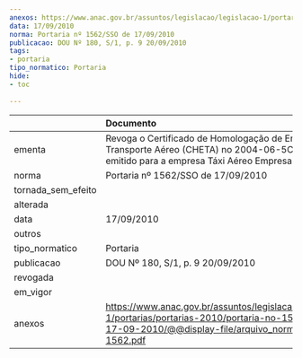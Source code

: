```yaml
---
anexos: https://www.anac.gov.br/assuntos/legislacao/legislacao-1/portarias/portarias-2010/portaria-no-1562-sso-de-17-09-2010/@@display-file/arquivo_norma/PA2010-1562.pdf
data: 17/09/2010
norma: Portaria nº 1562/SSO de 17/09/2010
publicacao: DOU Nº 180, S/1, p. 9 20/09/2010
tags:
- portaria
tipo_normatico: Portaria
hide: 
- toc 
 
---
```


|                    | Documento                                                                                                                                                         |
|:-------------------|:------------------------------------------------------------------------------------------------------------------------------------------------------------------|
| ementa             | Revoga o Certificado de Homologação de Empresa de Transporte Aéreo (CHETA) no 2004-06-5CFA-01-03, emitido para a empresa Táxi Aéreo Empresarial LTDA.             |
| norma              | Portaria nº 1562/SSO de 17/09/2010                                                                                                                                |
| tornada_sem_efeito |                                                                                                                                                                   |
| alterada           |                                                                                                                                                                   |
| data               | 17/09/2010                                                                                                                                                        |
| outros             |                                                                                                                                                                   |
| tipo_normatico     | Portaria                                                                                                                                                          |
| publicacao         | DOU Nº 180, S/1, p. 9 20/09/2010                                                                                                                                  |
| revogada           |                                                                                                                                                                   |
| em_vigor           |                                                                                                                                                                   |
| anexos             | https://www.anac.gov.br/assuntos/legislacao/legislacao-1/portarias/portarias-2010/portaria-no-1562-sso-de-17-09-2010/@@display-file/arquivo_norma/PA2010-1562.pdf |